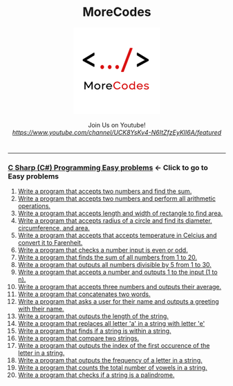 <h1 align="center">MoreCodes</h1>
<p align="center"> 
  <img src="/morecodescir.png"/>
</p>

<p align="center">
Join Us on Youtube! <br/>
<i><u>https://www.youtube.com/channel/UCK8YsKv4-N6ItZfzEyKlI6A/featured</u></i>
</p>

#

- - - -
### [C Sharp (C#) Programming Easy problems](../Easy%20Problems/) <- Click to go to Easy problems

1. <a href="https://github.com/ArjunAranetaCodes/MoreCodes-ASPCSharp/blob/master/Easy%20Problems/problem1.cs" target="_blank">Write a program that accepts two numbers and find the sum.</a>
2. <a href="https://github.com/ArjunAranetaCodes/MoreCodes-ASPCSharp/blob/master/Easy%20Problems/problem2.cs" target="_blank">Write a program that accepts two numbers and perform all arithmetic operations.</a>
3. <a href="https://github.com/ArjunAranetaCodes/MoreCodes-ASPCSharp/blob/master/Easy%20Problems/problem3.cs" target="_blank">Write a program that accepts length and width of rectangle to find area.</a>
4. <a href="https://github.com/ArjunAranetaCodes/MoreCodes-ASPCSharp/blob/master/Easy%20Problems/problem4.cs" target="_blank">Write a program that accepts radius of a circle and find its diameter, circumference, and area.</a>
5. <a href="https://github.com/ArjunAranetaCodes/MoreCodes-ASPCSharp/blob/master/Easy%20Problems/problem5.cs" target="_blank">Write a program that accepts that accepts temperature in Celcius and convert it to Farenheit.</a>
6. <a href="https://github.com/ArjunAranetaCodes/MoreCodes-ASPCSharp/blob/master/Easy%20Problems/problem6.cs" target="_blank">Write a program that checks a number input is even or odd.</a>
7. <a href="https://github.com/ArjunAranetaCodes/MoreCodes-ASPCSharp/blob/master/Easy%20Problems/problem7.cs" target="_blank">Write a program that finds the sum of all numbers from 1 to 20.</a>
8. <a href="https://github.com/ArjunAranetaCodes/MoreCodes-ASPCSharp/blob/master/Easy%20Problems/problem8.cs" target="_blank">Write a program that outputs all numbers divisible by 5 from 1 to 30.</a>
9. <a href="https://github.com/ArjunAranetaCodes/MoreCodes-ASPCSharp/blob/master/Easy%20Problems/problem9.cs" target="_blank">Write a program that accepts a number and outputs 1 to the input (1 to n).</a>
10. <a href="https://github.com/ArjunAranetaCodes/MoreCodes-ASPCSharp/blob/master/Easy%20Problems/problem10.cs" target="_blank">Write a program that accepts three numbers and outputs their average.</a>
11. <a href="https://github.com/ArjunAranetaCodes/MoreCodes-ASPCSharp/blob/master/Easy%20Problems/problem11.cs" target="_blank">Write a program that concatenates two words.</a>
12. <a href="https://github.com/ArjunAranetaCodes/MoreCodes-ASPCSharp/blob/master/Easy%20Problems/problem12.cs" target="_blank">Write a program that asks a user for their name and outputs a greeting with their name.</a>
13. <a href="https://github.com/ArjunAranetaCodes/MoreCodes-ASPCSharp/blob/master/Easy%20Problems/problem13.cs" target="_blank">Write a program that outputs the length of the string.</a>
14. <a href="https://github.com/ArjunAranetaCodes/MoreCodes-ASPCSharp/blob/master/Easy%20Problems/problem14.cs" target="_blank">Write a program that replaces all letter 'a' in a string with letter 'e'</a>
15. <a href="https://github.com/ArjunAranetaCodes/MoreCodes-ASPCSharp/blob/master/Easy%20Problems/problem15.cs" target="_blank">Write a program that finds if a string is within a string.</a>
16. <a href="https://github.com/ArjunAranetaCodes/MoreCodes-ASPCSharp/blob/master/Easy%20Problems/problem16.cs" target="_blank">Write a program that compare two strings.</a>
17. <a href="https://github.com/ArjunAranetaCodes/MoreCodes-ASPCSharp/blob/master/Easy%20Problems/problem17.cs" target="_blank">Write a program that outputs the index of the first occurence of the letter in a string.</a>
18. <a href="https://github.com/ArjunAranetaCodes/MoreCodes-ASPCSharp/blob/master/Easy%20Problems/problem18.cs" target="_blank">Write a program that outputs the frequency of a letter in a string.</a>
19. <a href="https://github.com/ArjunAranetaCodes/MoreCodes-ASPCSharp/blob/master/Easy%20Problems/problem19.cs" target="_blank">Write a program that counts the total number of vowels in a string.</a>
20. <a href="https://github.com/ArjunAranetaCodes/MoreCodes-ASPCSharp/blob/master/Easy%20Problems/problem20.cs" target="_blank">Write a program that checks if a string is a palindrome.</a>
